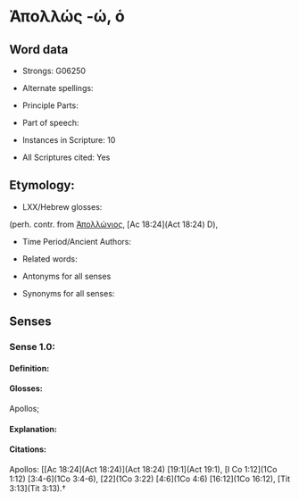 # Ἀπολλώς -ώ, ὁ

<!-- Status: S2=NeedsEdits -->
<!-- Lexica used for edits:   -->

## Word data

* Strongs: G06250

* Alternate spellings:



* Principle Parts: 


* Part of speech: 


* Instances in Scripture: 10

* All Scriptures cited: Yes

## Etymology: 


* LXX/Hebrew glosses: 

(perh. contr. from [Ἀπολλώνιος](), [Ac 18:24](Act 18:24) D),

* Time Period/Ancient Authors: 


* Related words: 

* Antonyms for all senses

* Synonyms for all senses: 


## Senses 


### Sense  1.0: 

#### Definition: 

#### Glosses: 

Apollos; 

#### Explanation: 


#### Citations: 

Apollos: [[Ac 18:24](Act 18:24)](Act 18:24) [19:1](Act 19:1), [I Co 1:12](1Co 1:12) [3:4-6](1Co 3:4-6), [22](1Co 3:22) [4:6](1Co 4:6) [16:12](1Co 16:12), [Tit 3:13](Tit 3:13).†
